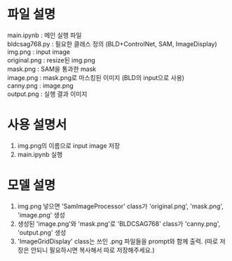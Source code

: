 # 파일 설명
main.ipynb     : 메인 실행 파일 \
bldcsag768.py  : 필요한 클래스 정의 (BLD+ControlNet, SAM, ImageDisplay) \
img.png        : input image  \
original.png   : resize된 img.png  \
mask.png       : SAM을 통과한 mask  \
image.png      : mask.png로 마스킹된 이미지 (BLD의 input으로 사용)  \
canny.png      : image.png  \
output.png     : 실행 결과 이미지  


# 사용 설명서
1. img.png의 이름으로 input image 저장 
2. main.ipynb 실행


# 모델 설명
1. img.png 넣으면 'SamImageProcessor' class가 'original.png', 'mask.png', 'image.png' 생성  
2. 생성된 'image.png'와 'mask.png'로 'BLDCSAG768' class가 'canny.png', 'output.png' 생성  
3. 'ImageGridDisplay' class는 쓰인 .png 파일들을 prompt와 함께 출력. (따로 저장은 안되니 필요하시면 복사해서 따로 저장해주세요.)  
